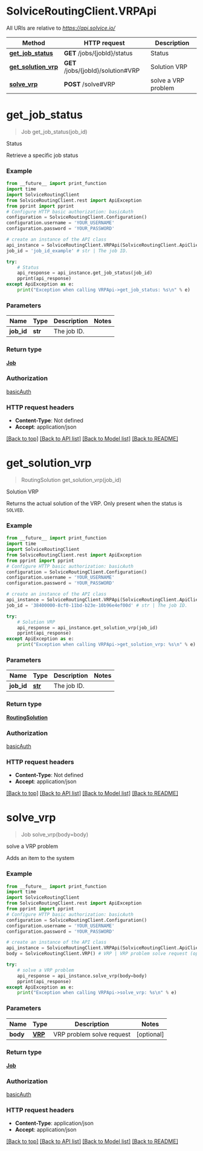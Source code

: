 # SolviceRoutingClient.VRPApi

All URIs are relative to *https://api.solvice.io/*

Method | HTTP request | Description
------------- | ------------- | -------------
[**get_job_status**](VRPApi.md#get_job_status) | **GET** /jobs/{jobId}/status | Status
[**get_solution_vrp**](VRPApi.md#get_solution_vrp) | **GET** /jobs/{jobId}/solution#VRP | Solution VRP
[**solve_vrp**](VRPApi.md#solve_vrp) | **POST** /solve#VRP | solve a VRP problem

# **get_job_status**
> Job get_job_status(job_id)

Status

Retrieve a specific job status

### Example
```python
from __future__ import print_function
import time
import SolviceRoutingClient
from SolviceRoutingClient.rest import ApiException
from pprint import pprint
# Configure HTTP basic authorization: basicAuth
configuration = SolviceRoutingClient.Configuration()
configuration.username = 'YOUR_USERNAME'
configuration.password = 'YOUR_PASSWORD'

# create an instance of the API class
api_instance = SolviceRoutingClient.VRPApi(SolviceRoutingClient.ApiClient(configuration))
job_id = 'job_id_example' # str | The job ID.

try:
    # Status
    api_response = api_instance.get_job_status(job_id)
    pprint(api_response)
except ApiException as e:
    print("Exception when calling VRPApi->get_job_status: %s\n" % e)
```

### Parameters

Name | Type | Description  | Notes
------------- | ------------- | ------------- | -------------
 **job_id** | **str**| The job ID. | 

### Return type

[**Job**](Job.md)

### Authorization

[basicAuth](../README.md#basicAuth)

### HTTP request headers

 - **Content-Type**: Not defined
 - **Accept**: application/json

[[Back to top]](#) [[Back to API list]](../README.md#documentation-for-api-endpoints) [[Back to Model list]](../README.md#documentation-for-models) [[Back to README]](../README.md)

# **get_solution_vrp**
> RoutingSolution get_solution_vrp(job_id)

Solution VRP

Returns the actual solution of the VRP. Only present when the status is `SOLVED`.

### Example
```python
from __future__ import print_function
import time
import SolviceRoutingClient
from SolviceRoutingClient.rest import ApiException
from pprint import pprint
# Configure HTTP basic authorization: basicAuth
configuration = SolviceRoutingClient.Configuration()
configuration.username = 'YOUR_USERNAME'
configuration.password = 'YOUR_PASSWORD'

# create an instance of the API class
api_instance = SolviceRoutingClient.VRPApi(SolviceRoutingClient.ApiClient(configuration))
job_id = '38400000-8cf0-11bd-b23e-10b96e4ef00d' # str | The job ID.

try:
    # Solution VRP
    api_response = api_instance.get_solution_vrp(job_id)
    pprint(api_response)
except ApiException as e:
    print("Exception when calling VRPApi->get_solution_vrp: %s\n" % e)
```

### Parameters

Name | Type | Description  | Notes
------------- | ------------- | ------------- | -------------
 **job_id** | [**str**](.md)| The job ID. | 

### Return type

[**RoutingSolution**](RoutingSolution.md)

### Authorization

[basicAuth](../README.md#basicAuth)

### HTTP request headers

 - **Content-Type**: Not defined
 - **Accept**: application/json

[[Back to top]](#) [[Back to API list]](../README.md#documentation-for-api-endpoints) [[Back to Model list]](../README.md#documentation-for-models) [[Back to README]](../README.md)

# **solve_vrp**
> Job solve_vrp(body=body)

solve a VRP problem

Adds an item to the system

### Example
```python
from __future__ import print_function
import time
import SolviceRoutingClient
from SolviceRoutingClient.rest import ApiException
from pprint import pprint
# Configure HTTP basic authorization: basicAuth
configuration = SolviceRoutingClient.Configuration()
configuration.username = 'YOUR_USERNAME'
configuration.password = 'YOUR_PASSWORD'

# create an instance of the API class
api_instance = SolviceRoutingClient.VRPApi(SolviceRoutingClient.ApiClient(configuration))
body = SolviceRoutingClient.VRP() # VRP | VRP problem solve request (optional)

try:
    # solve a VRP problem
    api_response = api_instance.solve_vrp(body=body)
    pprint(api_response)
except ApiException as e:
    print("Exception when calling VRPApi->solve_vrp: %s\n" % e)
```

### Parameters

Name | Type | Description  | Notes
------------- | ------------- | ------------- | -------------
 **body** | [**VRP**](VRP.md)| VRP problem solve request | [optional] 

### Return type

[**Job**](Job.md)

### Authorization

[basicAuth](../README.md#basicAuth)

### HTTP request headers

 - **Content-Type**: application/json
 - **Accept**: application/json

[[Back to top]](#) [[Back to API list]](../README.md#documentation-for-api-endpoints) [[Back to Model list]](../README.md#documentation-for-models) [[Back to README]](../README.md)

